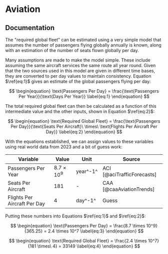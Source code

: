 # Aviation

## Documentation
The "required global fleet" can be estimated using a very simple model that assumes the number of passengers flying globally annually is known, along with an estimation of the number of seats flown globally per day.

Many assumptions are made to make the model simple. These include assuming the same aircraft services the same route all year round. Given that the two sources used in this model are given in different time bases, they are converted to per day values to maintain consistency. Equation $\ref{eq:1}$ gives an estimate of the global passengers flying per day:

$$
\begin{equation}
    \text{Passengers Per Day} = \frac{\text{Passengers Per Year}}{\text{Days Per Year}}
    \label{eq:1}
\end{equation}
$$

The total required global fleet can then be calculated as a function of this intermediate value and the other inputs, shown in Equation $\ref{eq:2}$:

$$
\begin{equation}
    \text{Required Global Fleet} = \frac{\text{Passengers Per Day}}{\text{Seats Per Aircraft}\ \times\ \text{Flights Per Aircraft Per Day}}
    \label{eq:2}
\end{equation}
$$

With the equations established, we can assign values to these variables using real world data from 2023 and a bit of guess work:

| Variable | Value | Unit | Source |
| -------- | ----- | ----- | ------ |
| Passengers Per Year | $8.7 \times 10^9$ | year^-1^ | ACI [@aciTrafficForecasts] |
| Seats Per Aircraft | $181$ | - | CAA [@caaAviationTrends] |
| Flights Per Aircraft Per Day | $4$ | day^-1^ | Guess |

Putting these numbers into Equations $\ref{eq:1}$ and $\ref{eq:2}$:

$$
\begin{equation}
    \text{Passengers Per Day} = \frac{8.7 \times 10^9}{365.25} = 2.4 \times 10^7
    \label{eq:3}
\end{equation}
$$

$$
\begin{equation}
    \text{Required Global Fleet} = \frac{2.4 \times 10^7}{181 \times\ 4} = 33149
    \label{eq:4}
\end{equation}
$$
